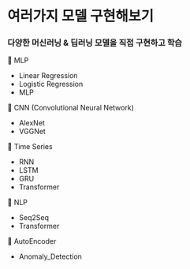 # 여러가지 모델 구현해보기 

### 다양한 머신러닝 & 딥러닝 모델을 직접 구현하고 학습

🔹 MLP
-  Linear Regression
-  Logistic Regression 
-  MLP 

🔹 CNN (Convolutional Neural Network)

- AlexNet
- VGGNet 

🔹 Time Series

- RNN 
- LSTM 
- GRU 
- Transformer 

🔹 NLP

- Seq2Seq 
- Transformer

🔹 AutoEncoder

- Anomaly_Detection
